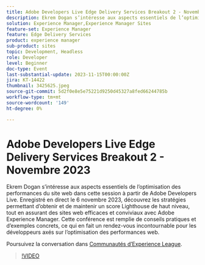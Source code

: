 ```yaml
---
title: Adobe Developers Live Edge Delivery Services Breakout 2 - Novembre 2023
description: Ekrem Dogan s’intéresse aux aspects essentiels de l’optimisation des performances du site web dans cette session à partir de Adobe Developers Live. Enregistré en direct le 6 novembre 2023, découvrez les stratégies permettant d’obtenir et de maintenir un score Lighthouse de haut niveau, tout en assurant des sites web efficaces et conviviaux avec Adobe Experience Manager. Cette conférence est remplie de conseils pratiques et d’exemples concrets, ce qui en fait un rendez-vous incontournable pour les développeurs axés sur l’optimisation des performances web.
solution: Experience Manager,Experience Manager Sites
feature-set: Experience Manager
feature: Edge Delivery Services
product: experience manager
sub-product: sites
topic: Development, Headless
role: Developer
level: Beginner
doc-type: Event
last-substantial-update: 2023-11-15T00:00:00Z
jira: KT-14422
thumbnail: 3425625.jpeg
source-git-commit: 5d2f0e8e5e75221d9250d45327a8fed66244785b
workflow-type: tm+mt
source-wordcount: '149'
ht-degree: 0%

---
```



# Adobe Developers Live Edge Delivery Services Breakout 2 - Novembre 2023

Ekrem Dogan s’intéresse aux aspects essentiels de l’optimisation des performances du site web dans cette session à partir de Adobe Developers Live. Enregistré en direct le 6 novembre 2023, découvrez les stratégies permettant d’obtenir et de maintenir un score Lighthouse de haut niveau, tout en assurant des sites web efficaces et conviviaux avec Adobe Experience Manager. Cette conférence est remplie de conseils pratiques et d’exemples concrets, ce qui en fait un rendez-vous incontournable pour les développeurs axés sur l’optimisation des performances web.

Poursuivez la conversation dans [Communautés d’Experience League](https://adobe.ly/3rC7TTm).

>[!VIDEO](https://video.tv.adobe.com/v/3425625/?learn=on)